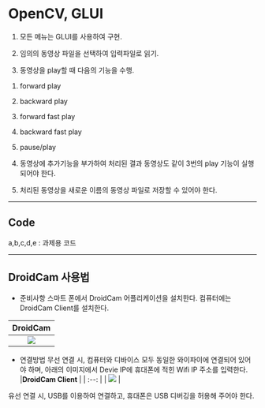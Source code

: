 # OpenCV, GLUI

1. 모든 메뉴는 GLUI를 사용하여 구현.

2. 임의의 동영상 파일을 선택하여 입력파일로 읽기.

3. 동영상을 play할 때 다음의 기능을 수행.

1) forward play

2) backward play

3) forward fast play

4) backward fast play

5) pause/play

4. 동영상에 추가기능을 부가하여 처리된 결과 동영상도 같이 3번의 play 기능이 실행되어야 한다.

5. 처리된 동영상을 새로운 이름의 동영상 파일로 저장할 수 있어야 한다.

---

## Code

a,b,c,d,e : 과제용 코드

---

## DroidCam 사용법

- 준비사항
스마트 폰에서 DroidCam 어플리케이션을 설치한다.
컴퓨터에는 DroidCam Client를 설치한다.

|<b>DroidCam</b> |
| :--: |
| ![](https://play-lh.googleusercontent.com/kAhNquV2zT_o_gbrIH2zL9SlcpnFBoIPc3kCArateSR-9khqSp36gE0dPJFJK5Vetno) |



- 연결방법
무선 연결 시, 컴퓨터와 디바이스 모두 동일한 와이파이에 연결되어 있어야 하며, 아래의 이미지에서 Devie IP에 휴대폰에 적힌 Wifi IP 주소를 입력한다.
|<b>DroidCam Client</b> |
| :--: |
| ![](https://help.remotemeeting.com/hc/article_attachments/360094635153/mceclip0.png) |



유선 연결 시, USB를 이용하여 연결하고, 휴대폰은 USB 디버깅을 허용해 주어야 한다.



